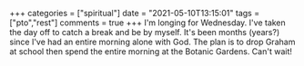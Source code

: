 +++
categories = ["spiritual"]
date = "2021-05-10T13:15:01"
tags = ["pto","rest"]
comments = true
+++
I'm longing for Wednesday. I've taken the day off to catch a break and be by myself. It's been months (years?) since I've had an entire morning alone with God. The plan is to drop Graham at school then spend the entire morning at the Botanic Gardens. Can't wait!
      